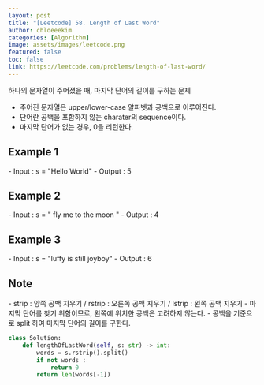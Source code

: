 ```yaml
---
layout: post
title: "[Leetcode] 58. Length of Last Word"
author: chloeeekim
categories: [Algorithm]
image: assets/images/leetcode.png
featured: false
toc: false
link: https://leetcode.com/problems/length-of-last-word/
---
```


하나의 문자열이 주어졌을 때, 마지막 단어의 길이를 구하는 문제
- 주어진 문자열은 upper/lower-case 알파벳과 공백으로 이루어진다.
- 단어란 공백을 포함하지 않는 charater의 sequence이다.
- 마지막 단어가 없는 경우, 0을 리턴한다.

<h2>Example 1</h2>
- Input : s = "Hello World"
- Output : 5

<h2>Example 2</h2>
- Input : s = "   fly me   to   the moon  "
- Output : 4

<h2>Example 3</h2>
- Input : s = "luffy is still joyboy"
- Output : 6

<h2>Note</h2>
- strip : 양쪽 공백 지우기 / rstrip : 오른쪽 공백 지우기 / lstrip : 왼쪽 공백 지우기
- 마지막 단어를 찾기 위함이므로, 왼쪽에 위치한 공백은 고려하지 않는다.
- 공백을 기준으로 split 하여 마지막 단어의 길이를 구한다.

```python
class Solution:
    def lengthOfLastWord(self, s: str) -> int:
        words = s.rstrip().split()
        if not words :
            return 0
        return len(words[-1])
```
